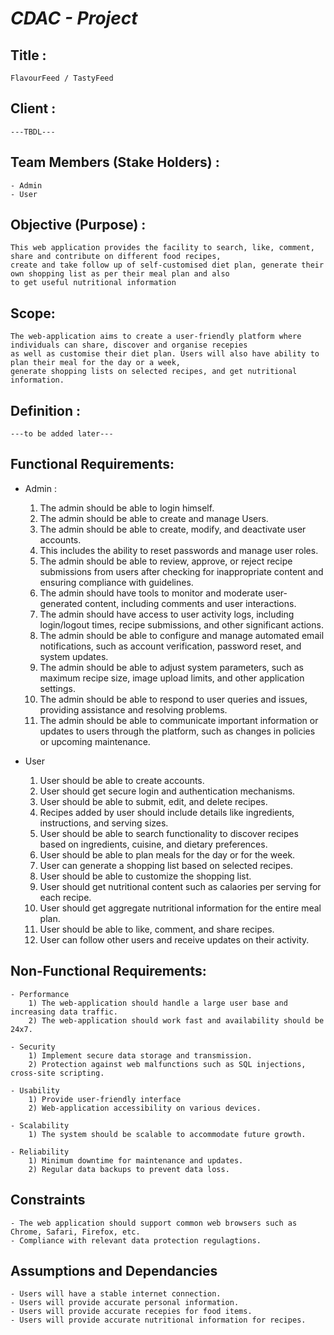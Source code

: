 # *CDAC - Project*

## Title :

	FlavourFeed / TastyFeed

## Client :

	---TBDL--- 

## Team Members (Stake Holders) :

	- Admin
	- User

## Objective (Purpose) :

	This web application provides the facility to search, like, comment, share and contribute on different food recipes, 
	create and take follow up of self-customised diet plan, generate their own shopping list as per their meal plan and also 
	to get useful nutritional information

## Scope:

	The web-application aims to create a user-friendly platform where individuals can share, discover and organise recepies
	as well as customise their diet plan. Users will also have ability to plan their meal for the day or a week, 
	generate shopping lists on selected recipes, and get nutritional information.

## Definition :
	---to be added later---

## Functional Requirements:

  - Admin :
	1) The admin should be able to login himself. 
	2) The admin should be able to create and manage Users.
	3) The admin should be able to create, modify, and deactivate user accounts.
	4) This includes the ability to reset passwords and manage user roles.
	5) The admin should be able to review, approve, or reject recipe submissions from users after checking for inappropriate content and ensuring compliance with guidelines.
	6) The admin should have tools to monitor and moderate user-generated content, including comments and user interactions.
	7) The admin should have access to user activity logs, including login/logout times, recipe submissions, and other significant actions.
	8) The admin should be able to configure and manage automated email notifications, such as account verification, password reset, and system updates.
	9) The admin should be able to adjust system parameters, such as maximum recipe size, image upload limits, and other application settings.
	10) The admin should be able to respond to user queries and issues, providing assistance and resolving problems.
	11) The admin should be able to communicate important information or updates to users through the platform, such as changes in policies or upcoming maintenance.

  - User
	1) User should be able to create accounts.
	2) User should get secure login and authentication mechanisms.
	3) User should be able to submit, edit, and delete recipes.
	4) Recipes added by user should include details like ingredients, instructions, and serving sizes.
	5) User should be able to search functionality to discover recipes based on ingredients, cuisine, and dietary preferences.
	6) User should be able to plan meals for the day or for the week.
	7) User can generate a shopping list based on selected recipes.
	8) User should be able to customize the shopping list.
	9) User should get nutritional content such as calaories per serving for each recipe.
	10) User should get aggregate nutritional information for the entire meal plan.
	11) User should be able to like, comment, and share recipes.
	12) User can follow other users and receive updates on their activity.

## Non-Functional Requirements:

	- Performance
		1) The web-application should handle a large user base and increasing data traffic.
		2) The web-application should work fast and availability should be 24x7.
		
	- Security 
		1) Implement secure data storage and transmission.
		2) Protection against web malfunctions such as SQL injections, cross-site scripting.
		
	- Usability 
		1) Provide user-friendly interface
		2) Web-application accessibility on various devices.
		
	- Scalability
		1) The system should be scalable to accommodate future growth.
		
	- Reliability
		1) Minimum downtime for maintenance and updates.
		2) Regular data backups to prevent data loss.
	
## Constraints
	
	- The web application should support common web browsers such as Chrome, Safari, Firefox, etc.
	- Compliance with relevant data protection regulagtions.

## Assumptions and Dependancies

	- Users will have a stable internet connection.
	- Users will provide accurate personal information.
	- Users will provide accurate recepies for food items.
	- Users will provide accurate nutritional information for recipes.
	
